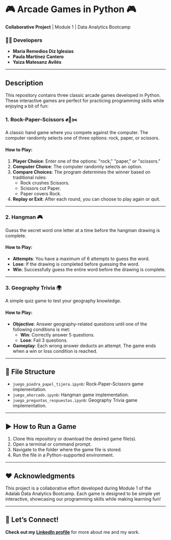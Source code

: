 # 🎮 Arcade Games in Python 🎮  
**Collaborative Project** | Module 1 | Data Analytics Bootcamp  

### 👩‍💻 Developers  
- **María Remedios Diz Iglesias**  
- **Paula Martínez Cantero**  
- **Yaiza Matesanz Avilés**  

---

## Description  
This repository contains three classic arcade games developed in Python. These interactive games are perfect for practicing programming skills while enjoying a bit of fun:  

### 1. **Rock-Paper-Scissors** ✊📄✂️  
A classic hand game where you compete against the computer. The computer randomly selects one of three options: rock, paper, or scissors.  
#### **How to Play:**  
1. **Player Choice**: Enter one of the options: "rock," "paper," or "scissors."  
2. **Computer Choice**: The computer randomly selects an option.  
3. **Compare Choices**: The program determines the winner based on traditional rules:  
   - Rock crushes Scissors.  
   - Scissors cut Paper.  
   - Paper covers Rock.  
4. **Replay or Exit**: After each round, you can choose to play again or quit.  

---

### 2. **Hangman** 🎮  
Guess the secret word one letter at a time before the hangman drawing is complete.  
#### **How to Play:**  
- **Attempts**: You have a maximum of 6 attempts to guess the word.  
- **Lose**: If the drawing is completed before guessing the word.  
- **Win**: Successfully guess the entire word before the drawing is complete.  

---

### 3. **Geography Trivia** 🌍  
A simple quiz game to test your geography knowledge.  
#### **How to Play:**  
- **Objective**: Answer geography-related questions until one of the following conditions is met:  
  - **Win**: Correctly answer 5 questions.  
  - **Lose**: Fail 3 questions.  
- **Gameplay**: Each wrong answer deducts an attempt. The game ends when a win or loss condition is reached.  

---

## 📁 File Structure  
- `juego_piedra_papel_tijera.ipynb`: Rock-Paper-Scissors game implementation.  
- `juego_ahorcado.ipynb`: Hangman game implementation.  
- `juego_preguntas_respuestas.ipynb`: Geography Trivia game implementation.  

---

## ▶️ How to Run a Game  
1. Clone this repository or download the desired game file(s).  
2. Open a terminal or command prompt.  
3. Navigate to the folder where the game file is stored.  
4. Run the file in a Python-supported environment.  

---

## ❤️ Acknowledgments  
This project is a collaborative effort developed during Module 1 of the Adalab Data Analytics Bootcamp. Each game is designed to be simple yet interactive, showcasing our programming skills while making learning fun!  

---

## 🌟 Let’s Connect!  
**Check out my [LinkedIn profile](https://www.linkedin.com/in/yaiza-matesanz-aviles)** for more about me and my work.






